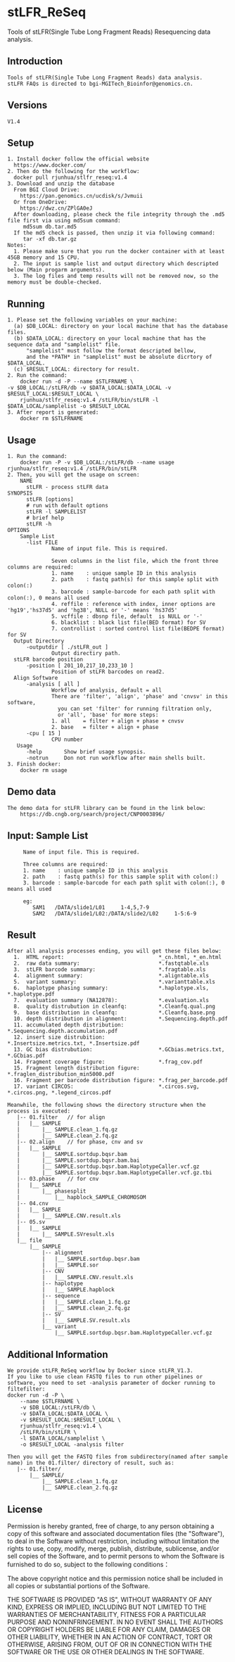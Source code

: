 # stLFR_ReSeq
Tools of stLFR(Single Tube Long Fragment Reads) Resequencing data analysis.

Introduction
----------------
    Tools of stLFR(Single Tube Long Fragment Reads) data analysis.
    stLFR FAQs is directed to bgi-MGITech_Bioinfor@genomics.cn.

Versions
----------------
    V1.4

Setup
----------------
    1. Install docker follow the official website
      https://www.docker.com/
    2. Then do the following for the workflow:
      docker pull rjunhua/stlfr_reseq:v1.4
    3. Download and unzip the database
      From BGI Cloud Drive:
        https://pan.genomics.cn/ucdisk/s/Jvmuii
      Or from OneDrive:
        https://dwz.cn/ZPlGA0eJ
      After downloading, please check the file integrity through the .md5 file first via using md5sum command:
         md5sum db.tar.md5
	  If the md5 check is passed, then unzip it via following command:
	     tar -xf db.tar.gz
    Notes:
      1. Please make sure that you run the docker container with at least 45GB memory and 15 CPU.
      2. The input is sample list and output directory which descripted below (Main progarm arguments).
      3. The log files and temp results will not be removed now, so the memory must be double-checked.
    
Running
----------------
    1. Please set the following variables on your machine:
      (a) $DB_LOCAL: directory on your local machine that has the database files.
      (b) $DATA_LOCAL: directory on your local machine that has the sequence data and "samplelist" file.
          "samplelist" must follow the format descripted bellow,
          and the *PATH* in "samplelist" must be absolute dicrtory of $DATA_LOCAL.
      (c) $RESULT_LOCAL: directory for result.
    2. Run the command:
        docker run -d -P --name $STLFRNAME \
	-v $DB_LOCAL:/stLFR/db -v $DATA_LOCAL:$DATA_LOCAL -v $RESULT_LOCAL:$RESULT_LOCAL \
        rjunhua/stlfr_reseq:v1.4 /stLFR/bin/stLFR -l $DATA_LOCAL/samplelist -o $RESULT_LOCAL
    3. After report is generated:
        docker rm $STLFRNAME

Usage
----------------
    1. Run the command:
        docker run -P -v $DB_LOCAL:/stLFR/db --name usage rjunhua/stlfr_reseq:v1.4 /stLFR/bin/stLFR
    2. Then, you will get the usage on screen:
        NAME
    	  stLFR - process stLFR data
  	SYNOPSIS
      	  stLFR [options]
      	  # run with default options
      	  stLFR -l SAMPLELIST
      	  # brief help
      	  stLFR -h
  	OPTIONS
	    Sample List
	      -list FILE
                  Name of input file. This is required.

                  Seven columns in the list file, which the front three columns are required:
                  1. name    : unique sample ID in this analysis
                  2. path    : fastq path(s) for this sample split with colon(:)
                  3. barcode : sample-barcode for each path split with colon(:), 0 means all used
                  4. reffile : reference with index, inner options are 'hg19','hs37d5' and 'hg38', NULL or '-' means 'hs37d5'
                  5. vcffile : dbsnp file, default  is NULL or '-'
                  6. blacklist : black list file(BED format) for SV
                  7. controllist : sorted control list file(BEDPE format) for SV
	  Output Directory
	      -outputdir [ ./stLFR_out ]
                  Output directiry path.
	  stLFR barcode position
	      -position [ 201_10,217_10,233_10 ]
                  Position of stLFR barcodes on read2.
  	  Align Software
	      -analysis [ all ]
                  Workflow of analysis, default = all
                  There are 'filter', 'align', 'phase' and 'cnvsv' in this software,
                    you can set 'filter' for running filtration only,
                    or 'all', 'base' for more steps:
                  1. all    = filter + align + phase + cnvsv
                  2. base   = filter + align + phase
	      -cpu [ 15 ]
                  CPU number   
	   Usage
	      -help       Show brief usage synopsis.
	      -notrun     Don not run workflow after main shells built.
    3. Finish docker:
        docker rm usage

Demo data
----------------
    The demo data for stLFR library can be found in the link below:
        https://db.cngb.org/search/project/CNP0003896/

Input: Sample List
----------------

         Name of input file. This is required.

         Three columns are required:
         1. name    : unique sample ID in this analysis
         2. path    : fastq path(s) for this sample split with colon(:)
         3. barcode : sample-barcode for each path split with colon(:), 0 means all used

         eg:  
            SAM1   /DATA/slide1/L01     1-4,5,7-9
            SAM2   /DATA/slide1/L02:/DATA/slide2/L02     1-5:6-9
         
Result
----------------
    After all analysis processes ending, you will get these files below:
      1.  HTML report:                              *_cn.html, *_en.html
      2.  raw data summary:                         *.fastqtable.xls
      3.  stLFR barcode summary:                    *.fragtable.xls
      4.  alignment summary:                        *.aligntable.xls
      5.  variant summary:                          *.varianttable.xls
      6.  haplotype phasing summary:                *.haplotype.xls, *.haplotype.pdf
      7.  evaluation summary (NA12878):             *.evaluation.xls
      8.  quality distrubution in cleanfq:          *.Cleanfq.qual.png
      9.  base distribution in cleanfq:             *.Cleanfq.base.png
      10. depth distribution in alignment:          *.Sequencing.depth.pdf
      11. accumulated depth distribution:           *.Sequencing.depth.accumulation.pdf
      12. insert size distrubition:                 *.Insertsize.metrics.txt, *.Insertsize.pdf
      13. GC bias distrubution:                     *.GCbias.metrics.txt, *.GCbias.pdf
      14. Fragment coverage figure:                 *.frag_cov.pdf
      15. Fragment length distribution figure:      *.fraglen_distribution_min5000.pdf
      16. Fragment per barcode distribution figure: *.frag_per_barcode.pdf
      17. variant CIRCOS:                           *.circos.svg, *.circos.png, *.legend_circos.pdf

    Meanwhile, the following shows the directory structure when the process is executed:
       |-- 01.filter   // for align
       |   |__ SAMPLE
       |       |__ SAMPLE.clean_1.fq.gz
       |       |__ SAMPLE.clean_2.fq.gz
       |-- 02.align    // for phase, cnv and sv
       |   |__ SAMPLE
       |       |__ SAMPLE.sortdup.bqsr.bam
       |       |__ SAMPLE.sortdup.bqsr.bam.bai
       |       |__ SAMPLE.sortdup.bqsr.bam.HaplotypeCaller.vcf.gz
       |       |__ SAMPLE.sortdup.bqsr.bam.HaplotypeCaller.vcf.gz.tbi
       |-- 03.phase    // for cnv
       |   |__ SAMPLE
       |       |__ phasesplit
       |           |__ hapblock_SAMPLE_CHROMOSOM
       |-- 04.cnv
       |   |__ SAMPLE
       |       |__ SAMPLE.CNV.result.xls
       |-- 05.sv
       |   |__ SAMPLE
       |       |__ SAMPLE.SVresult.xls
       |__ file
           |__ SAMPLE
               |-- alignment
               |   |__ SAMPLE.sortdup.bqsr.bam
               |   |__ SAMPLE.sor
               |-- CNV
               |   |__ SAMPLE.CNV.result.xls
               |-- haplotype
               |   |__ SAMPLE.hapblock
               |-- sequence
               |   |__ SAMPLE.clean_1.fq.gz
               |   |__ SAMPLE.clean_2.fq.gz
               |-- SV
               |   |__ SAMPLE.SV.result.xls
               |__ variant
                   |__ SAMPLE.sortdup.bqsr.bam.HaplotypeCaller.vcf.gz

Additional Information
----------------
    We provide stLFR_ReSeq workflow by Docker since stLFR_V1.3.
    If you like to use clean FASTQ files to run other pipelines or software, you need to set -analysis parameter of docker running to filtefilter:	
    docker run -d -P \
        --name $STLFRNAME \
        -v $DB_LOCAL:/stLFR/db \
        -v $DATA_LOCAL:$DATA_LOCAL \
        -v $RESULT_LOCAL:$RESULT_LOCAL \
        rjunhua/stlfr_reseq:v1.4 \
        /stLFR/bin/stLFR \
        -l $DATA_LOCAL/samplelist \
        -o $RESULT_LOCAL -analysis filter
        
    Then you will get the FASTQ files from subdirectory(named after sample name) in the 01.filter/ directory of result, such as:
       |-- 01.filter/ 
           |__ SAMPLE/
               |__ SAMPLE.clean_1.fq.gz
               |__ SAMPLE.clean_2.fq.gz
           
License
----------------
Permission is hereby granted, free of charge, to any person obtaining a copy of this software and associated documentation files (the "Software"), to deal in the Software without restriction, including without limitation the rights to use, copy, modify, merge, publish, distribute, sublicense, and/or sell copies of the Software, and to permit persons to whom the Software is furnished to do so, subject to the following conditions： 
  
The above copyright notice and this permission notice shall be included in all copies or substantial portions of the Software.
  
THE SOFTWARE IS PROVIDED "AS IS", WITHOUT WARRANTY OF ANY KIND, EXPRESS OR IMPLIED, INCLUDING BUT NOT LIMITED TO THE WARRANTIES OF MERCHANTABILITY, FITNESS FOR A PARTICULAR PURPOSE AND NONINFRINGEMENT. IN NO EVENT SHALL THE AUTHORS OR COPYRIGHT HOLDERS BE LIABLE FOR ANY CLAIM, DAMAGES OR OTHER LIABILITY, WHETHER IN AN ACTION OF CONTRACT, TORT OR OTHERWISE, ARISING FROM, OUT OF OR IN CONNECTION WITH THE SOFTWARE OR THE USE OR OTHER DEALINGS IN THE SOFTWARE.
